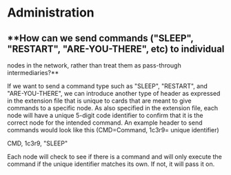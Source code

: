 # Administration

## **How can we send commands ("SLEEP", "RESTART", "ARE-YOU-THERE", etc) to individual 
nodes in the network, rather than treat them as pass-through intermediaries?**

If we want to send a command type such as "SLEEP", "RESTART", and "ARE-YOU-THERE",
we can introduce another type of header as expressed in the extension file that is 
unique to cards that are meant to give commands to a specific node. As also specified 
in the extension file, each node will have a unique 5-digit code identifier to confirm 
that it is the correct node for the intended command. An example header to send commands
would look like this (CMD=Command, 1c3r9= unique identifier) 

CMD, 1c3r9, "SLEEP"

Each node will check to see if there is a command and will only execute the command if the 
unique identifier matches its own. If not, it will pass it on.

